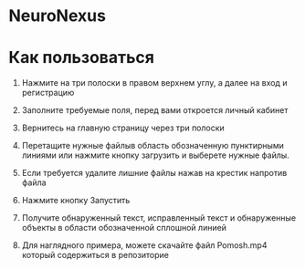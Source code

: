 # NeuroNexus

# Как пользоваться

1. Нажмите на три полоски в правом верхнем углу, а далее на вход и регистрацию

2. Заполните требуемые поля, перед вами откроется личный кабинет

3. Вернитесь на главную страницу через три полоски

4. Перетащите нужные файлыв область обозначенную пунктирными линиями или нажмите кнопку загрузить и выберете нужные файлы.

5. Если требуется удалите лишние файлы нажав на крестик напротив файла

6. Нажмите кнопку Запустить 

7. Получите обнаруженный текст, исправленный текст и обнаруженные объекты в области обозначенной сплошной линией

8. Для наглядного примера, можете скачайте файл Pomosh.mp4 который содержиться в репозиторие
